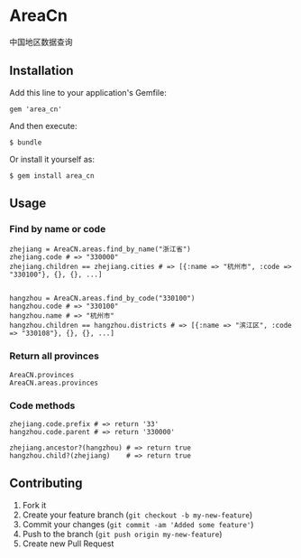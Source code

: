 # AreaCn

中国地区数据查询

## Installation

Add this line to your application's Gemfile:

    gem 'area_cn'

And then execute:

    $ bundle

Or install it yourself as:

    $ gem install area_cn

## Usage

### Find by name or code

    zhejiang = AreaCN.areas.find_by_name("浙江省")
    zhejiang.code # => "330000"
    zhejiang.children == zhejiang.cities # => [{:name => "杭州市", :code => "330100"}, {}, {}, ...]

    
    hangzhou = AreaCN.areas.find_by_code("330100")
    hangzhou.code # => "330100"
    hangzhou.name # => "杭州市"
    hangzhou.children == hangzhou.districts # => [{:name => "滨江区", :code => "330108"}, {}, {}, ...]

### Return all provinces

    AreaCN.provinces
    AreaCN.areas.provinces

### Code methods

    zhejiang.code.prefix # => return '33'
    hangzhou.code.parent # => return '330000'

    zhejiang.ancestor?(hangzhou) # => return true
    hangzhou.child?(zhejiang)    # => return true


## Contributing

1. Fork it
2. Create your feature branch (`git checkout -b my-new-feature`)
3. Commit your changes (`git commit -am 'Added some feature'`)
4. Push to the branch (`git push origin my-new-feature`)
5. Create new Pull Request

